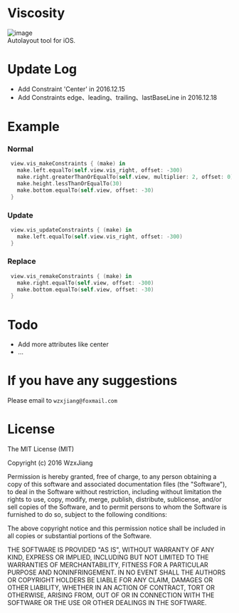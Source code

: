 # Viscosity
![image](https://img.shields.io/badge/Language-Swift3-blue.svg)<br/>
Autolayout tool for iOS.

# Update Log
- Add Constraint 'Center' in 2016.12.15
- Add Constraints edge、leading、trailing、lastBaseLine in 2016.12.18

# Example

### Normal

```swift
 view.vis_makeConstraints { (make) in
   make.left.equalTo(self.view.vis_right, offset: -300)
   make.right.greaterThanOrEqualTo(self.view, multiplier: 2, offset: 0)
   make.height.lessThanOrEqualTo(30)
   make.bottom.equalTo(self.view, offset: -30)
 }
```

### Update

```swift
 view.vis_updateConstraints { (make) in
   make.left.equalTo(self.view.vis_right, offset: -300)
 }
```

### Replace

```swift
 view.vis_remakeConstraints { (make) in
   make.right.equalTo(self.view, offset: -300)
   make.bottom.equalTo(self.view, offset: -30)
 }
```
# Todo
- Add more attributes like center
- ...

# If you have any suggestions
Please email to `wzxjiang@foxmail.com`<br/>

# License

The MIT License (MIT)

Copyright (c) 2016 WzxJiang

Permission is hereby granted, free of charge, to any person obtaining a copy
of this software and associated documentation files (the "Software"), to deal
in the Software without restriction, including without limitation the rights
to use, copy, modify, merge, publish, distribute, sublicense, and/or sell
copies of the Software, and to permit persons to whom the Software is
furnished to do so, subject to the following conditions:

The above copyright notice and this permission notice shall be included in all
copies or substantial portions of the Software.

THE SOFTWARE IS PROVIDED "AS IS", WITHOUT WARRANTY OF ANY KIND, EXPRESS OR
IMPLIED, INCLUDING BUT NOT LIMITED TO THE WARRANTIES OF MERCHANTABILITY,
FITNESS FOR A PARTICULAR PURPOSE AND NONINFRINGEMENT. IN NO EVENT SHALL THE
AUTHORS OR COPYRIGHT HOLDERS BE LIABLE FOR ANY CLAIM, DAMAGES OR OTHER
LIABILITY, WHETHER IN AN ACTION OF CONTRACT, TORT OR OTHERWISE, ARISING FROM,
OUT OF OR IN CONNECTION WITH THE SOFTWARE OR THE USE OR OTHER DEALINGS IN THE
SOFTWARE.
